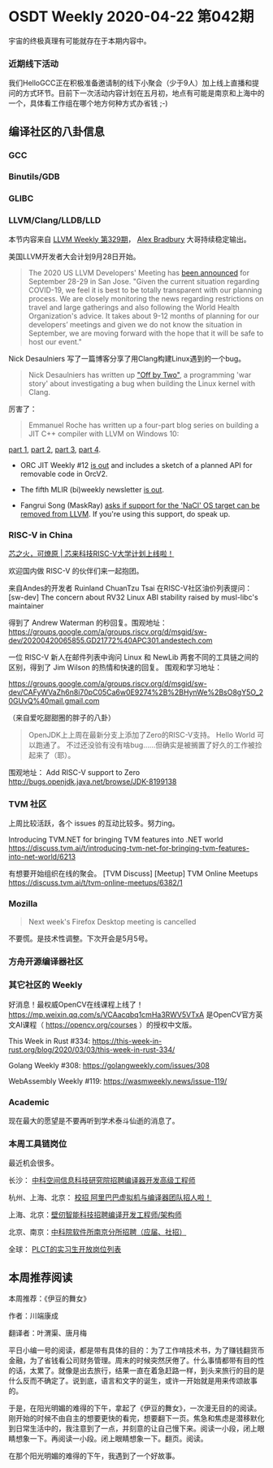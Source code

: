 # OSDT Weekly 2020-04-22 第042期

宇宙的终极真理有可能就存在于本期内容中。

### 近期线下活动

我们HelloGCC正在积极准备邀请制的线下小聚会（少于9人）加上线上直播和提问的方式环节。目前下一次活动内容计划在五月初，地点有可能是南京和上海中的一个，具体看工作组在哪个地方何种方式办省钱 ;-)

## 编译社区的八卦信息

### GCC



### Binutils/GDB



### GLIBC


### LLVM/Clang/LLDB/LLD

本节内容来自 [LLVM Weekly 第329期](http://llvmweekly.org/issue/329)，
[Alex Bradbury](https://www.linkedin.com/in/alex-bradbury/) 大哥持续稳定输出。

美国LLVM开发者大会计划9月28日开始。
>The 2020 US LLVM Developers' Meeting has [been
announced](http://lists.llvm.org/pipermail/llvm-dev/2020-April/140998.html)
for September 28-29 in San Jose. "Given the current situation regarding
COVID-19, we feel it is best to be totally transparent with our planning
process. We are closely monitoring the news regarding restrictions on travel
and large gatherings and also following the World Health Organization's
advice. It takes about 9-12 months of planning for our developers’ meetings
and given we do not know the situation in September, we are moving forward
with the hope that it will be safe to host our event."

Nick Desaulniers 写了一篇博客分享了用Clang构建Linux遇到的一个bug。
> Nick Desaulniers has written up ["Off by Two"](https://nickdesaulniers.github.io/blog/2020/04/06/off-by-two/), a programming 'war story' about investigating a bug when building the Linux kernel with Clang.

厉害了：
> Emmanuel Roche has written up a four-part blog series on building a JIT C++
compiler with LLVM on Windows 10:

[part 1](http://wiki.nervtech.org/doku.php?id=blog:2020:0410_dynamic_cpp_compilation),
[part 2](http://wiki.nervtech.org/doku.php?id=blog:2020:0414_jit_cpp_compiler),
[part 3](http://wiki.nervtech.org/doku.php?id=blog:2020:0416_jit_compiler_part3_fixing_crash),
[part 4](http://wiki.nervtech.org/doku.php?id=blog:2020:0418_jit_compiler_part4_crt_dependency).

* ORC JIT Weekly #12 [is out](http://lists.llvm.org/pipermail/llvm-dev/2020-April/141080.html) and
includes a sketch of a planned API for removable code in OrcV2.

* The fifth MLIR (bi)weekly newsletter [is out](http://lists.llvm.org/pipermail/llvm-dev/2020-April/141080.html).

* Fangrui Song (MaskRay) [asks if support for the 'NaCl' OS target can be removed from
LLVM](http://lists.llvm.org/pipermail/llvm-dev/2020-April/141071.html). If
you're using this support, do speak up.

### RISC-V in China

[芯之火，可燎原 | 芯来科技RISC-V大学计划上线啦！](https://mp.weixin.qq.com/s/9-VQbJecFC3Tm3D3g0lQMA)

欢迎国内做 RISC-V 的伙伴们来一起抱团。

来自Andes的开发者 Ruinland ChuanTzu Tsai 在RISC-V社区油价列表提问：
[sw-dev] The concern about RV32 Linux ABI stability raised by musl-libc's maintainer

得到了 Andrew Waterman 的秒回复。围观地址：
https://groups.google.com/a/groups.riscv.org/d/msgid/sw-dev/20200420065855.GD21772%40APC301.andestech.com

一位 RISC-V 新人在邮件列表中询问 Linux 和 NewLib 两套不同的工具链之间的区别，得到了 Jim Wilson 的热情和快速的回复。
围观和学习地址：

https://groups.google.com/a/groups.riscv.org/d/msgid/sw-dev/CAFyWVaZh6n8i70pC05Ca6w0E9274%2B%2BHynWe%2BsO8gY5O_20GUvQ%40mail.gmail.com

（来自爱吃甜甜圈的胖子的八卦）
> OpenJDK上上周在最新分支上添加了Zero的RISC-V支持。
> Hello World 可以跑通了。
> 不过还没验有没有啥bug……但确实是被搁置了好久的工作被捡起来了（耶）。

围观地址：
Add RISC-V support to Zero
http://bugs.openjdk.java.net/browse/JDK-8199138

### TVM 社区

上周比较活跃，各个 issues 的互动比较多。努力ing。

Introducing TVM.NET for bringing TVM features into .NET world
https://discuss.tvm.ai/t/introducing-tvm-net-for-bringing-tvm-features-into-net-world/6213

有想要开始组织在线的聚会。
[TVM Discuss] [Meetup] TVM Online Meetups
https://discuss.tvm.ai/t/tvm-online-meetups/6382/1

### Mozilla

> Next week's Firefox Desktop meeting is cancelled

不要慌。是技术性调整。下次开会是5月5号。

### 方舟开源编译器社区


### 其它社区的 Weekly

好消息！最权威OpenCV在线课程上线了！
https://mp.weixin.qq.com/s/VCAacqbq1cmHa3RWV5VTxA
是OpenCV官方英文AI课程（ https://opencv.org/courses ）的授权中文版。

This Week in Rust #334:
https://this-week-in-rust.org/blog/2020/03/03/this-week-in-rust-334/

Golang Weekly #308:
https://golangweekly.com/issues/308

WebAssembly Weekly #119:
https://wasmweekly.news/issue-119/

### Academic

现在最大的愿望是不要再听到学术泰斗仙逝的消息了。

### 本周工具链岗位

最近机会很多。

长沙： [中科空间信息科技研究院招聘编译器开发高级工程师](https://mp.weixin.qq.com/s/ESB_WwS3IJn_UuLif4b9fg)

杭州、上海、北京： [校招 阿里巴巴虚拟机与编译器团队招人啦！](https://mp.weixin.qq.com/s/fSydMJfdAlclZ9lZjMTvmg)

上海、北京：[壁仞智能科技招聘编译开发工程师/架构师](https://mp.weixin.qq.com/s/F6maenedYdtb9GZuKq0p0w)

北京、南京：[中科院软件所南京分所招聘（应届、社招）](https://mp.weixin.qq.com/s/wmKd6WppQ2baYqkNYHrTJg)

全球： [PLCT的实习生开放岗位列表](https://github.com/isrc-cas/PLCT-Weekly/blob/master/open-positions.md)

## 本周推荐阅读

本周推荐：《伊豆的舞女》

作者：川端康成

翻译者：叶渭渠、唐月梅

平日小编一号的阅读，都是带有具体的目的：为了工作啃技术书，为了赚钱翻货币金融，为了省钱看公司财务管理。周末的时候突然厌倦了。什么事情都带有目的性的话，太累了。就像是出去旅行，结果一直在着急赶路一样，到头来旅行的目的是什么反而不确定了。说到底，语言和文字的诞生，或许一开始就是用来传颂故事的。

于是，在阳光明媚的难得的下午，拿起了《伊豆的舞女》，一次漫无目的的阅读。刚开始的时候不由自主的想要更快的看完，想要翻下一页。焦急和焦虑是潜移默化到日常生活中的，我注意到了一点，并刻意的让自己慢下来。阅读一小段，闭上眼睛想象一下。再阅读一小段。闭上眼睛想象一下。翻页。阅读。

在那个阳光明媚的难得的下午，我遇到了一个好故事。
